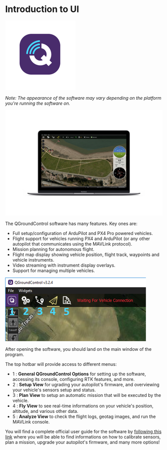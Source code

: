 # Introduction to UI

![](../.gitbook/assets/qgcsym%20%281%29.png)

_Note: The appearance of the software may vary depending on the platform you're running the software on._

![](../.gitbook/assets/mockupqgroundcountrol%20%281%29.png)

The QGroundControl software has many features. Key ones are:

* Full setup/configuration of ArduPilot and PX4 Pro powered vehicles.
* Flight support for vehicles running PX4 and ArduPilot \(or any other autopilot that communicates using the MAVLink protocol\).
* Mission planning for autonomous flight.
* Flight map display showing vehicle position, flight track, waypoints and vehicle instruments.
* Video streaming with instrument display overlays.
* Support for managing multiple vehicles.

![](../.gitbook/assets/qgc2.png)

After opening the software, you should land on the main window of the program.

The top hotbar will provide access to different menus:

* 1 : **General QGroundControl Options** for setting up the software, accessing its console, configuring RTK features, and more. 
* 2 : **Setup View** for ugrading your autopilot's firmware, and overviewing your vehicle's sensors setup and status.
* 3 : **Plan View** to setup an automatic mission that will be executed by the vehicle.
* 4 : **Fly View** to see real-time informations on your vehicle's position, altitude, and various other data.
* 5 : **Analyze View** to check the flight logs, geotag images, and run the MAVLink console.

You will find a complete official user guide for the software by [following this link](https://docs.qgroundcontrol.com/en/) where you will be able to find informations on how to calibrate sensors, plan a mission, upgrade your autopilot's firmware, and many more options!


